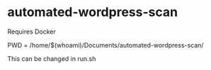 # automated-wordpress-scan
Requires Docker

PWD = /home/$(whoami)/Documents/automated-wordpress-scan/ 

This can be changed in run.sh

